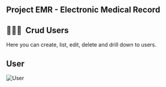 ## Project EMR - Electronic Medical Record

## 👨🏻‍💻&nbsp; Crud Users

Here you can create, list, edit, delete and drill down to users.

## User
![User](/emr_angular/src/assets/images/readme_images/pages/emr_user.gif)


